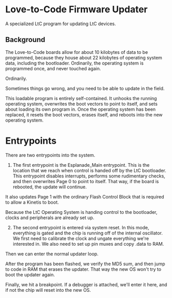 Love-to-Code Firmware Updater
=============================

A specialized LtC program for updating LtC devices.


Background
----------

The Love-to-Code boards allow for about 10 kilobytes of data to be programmed,
because they house about 22 kilobytes of operating system data, including
the bootloader.  Ordinarily, the operating system is programmed once, and
never touched again.

Ordinarily.

Sometimes things go wrong, and you need to be able to update in the field.

This loadable program is entirely self-contained.  It unhooks the running
operating system, overwrites the boot vectors to point to itself, and sets
about loading its own program in.  Once the operating system has been
replaced, it resets the boot vectors, erases itself, and reboots into the new
operating system.


Entrypoints
===========

There are two entrypoints into the system.

1. The first entrypoint is the Esplanade_Main entrypoint.  This is the
location that we reach when control is handed off by the LtC bootloader.  This
entrypoint disables interrupts, performs some rudimentary checks, and then
overwrites Page 0 to point to itself.  That way, if the board is rebooted, the
update will continue.

It also updates Page 1 with the ordinary Flash Control Block that is
required to allow a Kinetis to boot.

Because the LtC Operating System is handing control to the bootloader, clocks
and peripherals are already set up.

2. The second entrypoint is entered via system reset.  In this mode,
everything is gated and the chip is running off of the internal oscillator.
We first need to calibrate the clock and ungate everything we're interested
in.  We also need to set up pin muxes and copy .data to RAM.

Then we can enter the normal updater loop.

After the program has been flashed, we verify the MD5 sum, and then jump to
code in RAM that erases the updater.  That way the new OS won't try to boot
the updater again.

Finally, we hit a breakpoint.  If a debugger is attached, we'll enter it
here, and if not the chip will reset into the new OS.
